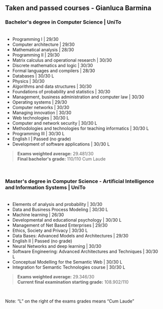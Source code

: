## Taken and passed courses - Gianluca Barmina

### Bachelor's degree in Computer Science | UniTo<br><br>


- Programming I | 29/30
- Computer architecture | 29/30
- Mathematical analysis | 28/30
- Programming II | 29/30
- Matrix calculus and operational research | 30/30
- Discrete mathematics and logic | 30/30
- Formal languages and compilers | 28/30
- Databases | 30/30 L
- Physics | 30/30
- Algorithms and data structures | 30/30
- Foundations of probability and statistics | 30/30
- Management, business administration and computer law | 30/30
- Operating systems | 29/30
- Computer networks | 30/30
- Managing innovation | 30/30
- Web technologies | 30/30 L
- Computer and network security | 30/30 L
- Methodologies and technologies for teaching informatics | 30/30 L
- Programming III | 30/30 L
- English I | Passed (no grade)
- Development of software applications | 30/30 L

>**Exams weighted average:** 29.481/30<br>
>**Final bachelor's grade:** 110/110 Cum Laude

<br>

### Master's degree in Computer Science - Artificial Intelligence and Information Systems | UniTo<br><br>

- Elements of analysis and probability | 30/30
- Data and Business Process Modeling | 30/30 L
- Machine learning | 26/30
- Developmental and educational psychology | 30/30 L
- Management of Net Based Enterprises | 29/30
- Ethics, Society and Privacy | 30/30 L
- Data Bases: Advanced Models and Architectures | 29/30
- English II | Passed (no grade)
- Neural Networks and deep learning | 30/30
- Software Engineering: Advanced Architectures and Techniques | 30/30 L
- Conceptual Modelling for the Semantic Web | 30/30 L
- Integration for Semantic Technologies course | 30/30 L
<!-- to-do section
- Mobile Device Programming | to-do
- Natural Language Technologies | to-do
-->

>**Exams weighted average:** 29.346/30<br>
>**Current final examination starting grade:** 108.902/110<br>

<br>

Note: “L” on the right of the exams grades means “Cum Laude”